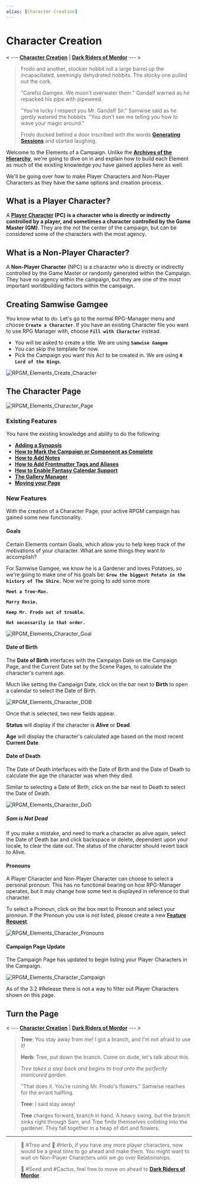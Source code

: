 ```yaml
---
alias: [Character Creation]
---
```


# Character Creation

< --- **[Character Creation](../Elements%20of%20the%20Campaign/Character-Creation.md)** | **[Dark Riders of Mordor](Dark-Riders-of-Mordor.md)** --- >

> Frodo and another, stockier hobbit roll a large barrel up the incapacitated, seemingly dehydrated hobbits. The stocky one pulled out the cork.
>
>"Careful Gamgee. We musn't overwater them." Gandalf warned as he repacked his pipe with pipeweed.
>
>"You're lucky I respect you Mr. Gandalf Sir." Samwise said as he gently watered the hobbits. "You don't see me telling you how to wave your magic around."
>
> Frodo ducked behind a door inscribed with the words **[Generating Sessions](../Building_the_Campaign/Generating-Sessions.md)** and started laughing.

Welcome to the Elements of a Campaign. Unlike the **[Archives of the Hierarchy](../Building_the_Campaign/Archives-of-the-Hierarchy.md)**, we're going to dive on in and explain how to build each Element as much of the existing knowledge you have gained applies here as well.

We'll be going over how to make Player Characters and Non-Player Characters as they have the same options and creation process.

## What is a Player Character?

A **[Player Character](../Senor_Fenix_Glossary_of_Technicalities/Player-Character.md) (PC) is a character who is directly or indirectly controlled by a player, and sometimes a character controlled by the Game Master (GM)**. They are the not the center of the campaign, but can be considered some of the characters with the most agency.

## What is a Non-Player Character?

A **Non-Player Character** (NPC) is a character who is directly or indirectly controlled by the Game Master or randomly generated within the Campaign. They have no agency within the campaign, but they are one of the most important worldbuilding factors within the campaign.

## Creating Samwise Gamgee

You know what to do. Let's go to the normal RPG-Manager menu and choose **`Create a Character`**. If you have an existing Character file you want to use RPG Manager with, choose **`Fill with Character`** instead.

- You will be asked to create a title. We are using **`Samwise Gamgee`**
- You can skip the template for now.
- Pick the Campaign you want this Act to be created in. We are using **`0 Lord of the Rings`**.


![RPGM_Elements_Create_Character](../Zadens_Photo_Album/Character/Character-Create.png)

## The Character Page

![RPGM_Elements_Character_Page](../Zadens_Photo_Album/Character/Character-Page.png)

### Existing Features

You have the existing knowledge and ability to do the following:

- **[Adding a Synopsis](../Building_the_Campaign/Building-a-Campaign.md#Adding%20a%20Synopsis)**
- **[How to Mark the Campaign or Component as Complete](../Building_the_Campaign/Building-a-Campaign.md#How%20to%20Mark%20the%20Campaign%20or%20Component%20as%20Complete)**
- **[How to Add Notes](../Building_the_Campaign/Building-a-Campaign.md#How%20to%20Add%20Notes)**
- **[How to Add Frontmatter Tags and Aliases](../Building_the_Campaign/Building-a-Campaign.md#How%20to%20Add%20Frontmatter%20Tags%20and%20Aliases)**
- **[How to Enable Fantasy Calendar Support](Building-a-Campaign.md#How%20to%20Enable%20Fantasy%20Calendar%20Support)**
- **[The Gallery Manager](../Building_the_Campaign/Creating-an-Adventure.md#The%20Gallery%20Manager)**
- **[Moving your Page](../Building_the_Campaign/Creating-an-Adventure.md#Moving%20your%20Page)**

### New Features

With the creation of a Character Page, your active RPGM campaign has gained some new functionality.

#### Goals

Certain Elements contain Goals, which allow you to help keep track of the motivations of your character. What are some things they want to accomplish?

For Samwise Gamgee, we know he is a Gardener and loves Potatoes, so we're going to make one of his goals be: **`Grow the biggest Potato in the history of The Shire.`** Now we're going to add some more.

**`Meet a Tree-Man.`**

**`Marry Rosie.`**

**`Keep Mr. Frodo out of trouble.`**

**`Not necessarily in that order.`**

![RPGM_Elements_Character_Goal](../Zadens_Photo_Album/Character/Character-Goal.png)

#### Date of Birth

The **Date of Birth** interfaces with the Campaign Date on the Campaign Page, and the Current Date set by the Scene Pages, to calculate the character's current age.

Much like setting the Campaign Date, click on the bar next to **Birth** to open a calendar to select the Date of Birth.

![RPGM_Elements_Character_DOB](../Zadens_Photo_Album/Character/Character-DOB.png)

Once that is selected, two new fields appear.

**Status** will display if the character is **Alive** or **Dead**.

**Age** will display the character's calculated age based on the most recent **Current Date**.

#### Date of Death

The Date of Death interfaces with the Date of Birth and the Date of Death to calculate the age the character was when they died.

Similar to selecting a Date of Birth, click on the bar next to Death to select the Date of Death.

![RPGM_Elements_Character_DoD](../Zadens_Photo_Album/Character/Character-DoD.png)

##### Sam is Not Dead

If you make a mistake, and need to mark a character as alive again, select the Date of Death bar and click backspace or delete, dependent upon your locale, to clear the date out. The status of the character should revert back to Alive.

#### Pronouns

A Player Character and Non-Player Character can choose to select a personal pronoun. This has no functional bearing on how RPG-Manager operates, but it may change how some text is displayed in reference to that character.

To select a Pronoun, click on the box next to Pronoun and select your pronoun. If the Pronoun you use is not listed, please create a new **[Feature Request](https://github.com/carlonicora/obsidian-rpg-manager/issues/new/choose)**.

![RPGM_Elements_Character_Pronouns](../Zadens_Photo_Album/Character/Character-Pronouns.png)

#### Campaign Page Update

The Campaign Page has updated to begin listing your Player Characters in the Campaign.

![RPGM_Elements_Character_Campaign](../Zadens_Photo_Album/Character/Character-Campaign.png)

As of the 3.2 #Release there is not a way to filter out Player Characters shown on this page.

## Turn the Page

< --- **[Character Creation](../Elements%20of%20the%20Campaign/Character-Creation.md)** | **[Dark Riders of Mordor](Dark-Riders-of-Mordor.md)** --- >

> **Tree**: You stay away from me! I got a branch, and I'm not afraid to use it!
>
> **Herb**: Tree, put down the branch. Come on dude, let's talk about this.
>
> *Tree takes a step back and begins to trod onto the perfectly manicured garden.*
>
> "That does it. You're ruining Mr. Frodo's flowers." Samwise reaches for the errant halfling.
>
> **Tree**: I said stay away!
>
> **Tree** charges forward, branch in hand. A heavy swing, but the branch sinks right through Sam, and Tree finds themselves colliding into the gardener. They fall together in a heap of dirt and flowers.

---

> 🌲 #Tree and 🌿 #Herb, if you have any more player characters, now would be a great time to go ahead and make them. You might want to wait on Non-Player Characters until we go over Relationships.
>
> 🌱 #Seed and #Cactus, feel free to move on ahead to **[Dark Riders of Mordor](Dark-Riders-of-Mordor.md)**.
